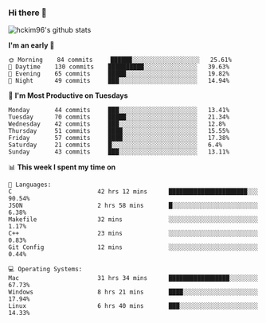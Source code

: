 ### Hi there 👋

<!--
**hckim96/hckim96** is a ✨ _special_ ✨ repository because its `README.md` (this file) appears on your GitHub profile.

Here are some ideas to get you started:

- 🔭 I’m currently working on ...
- 🌱 I’m currently learning ...
- 👯 I’m looking to collaborate on ...
- 🤔 I’m looking for help with ...
- 💬 Ask me about ...
- 📫 How to reach me: ...
- 😄 Pronouns: ...
- ⚡ Fun fact: ...
-->
![hckim96's github stats](https://github-readme-stats.vercel.app/api?username=hckim96&show_icons=true&theme=dracula&count_private=true)
<!--START_SECTION:waka-->
**I'm an early 🐤** 

```text
🌞 Morning    84 commits     ██████░░░░░░░░░░░░░░░░░░░   25.61% 
🌆 Daytime    130 commits    ██████████░░░░░░░░░░░░░░░   39.63% 
🌃 Evening    65 commits     █████░░░░░░░░░░░░░░░░░░░░   19.82% 
🌙 Night      49 commits     ███░░░░░░░░░░░░░░░░░░░░░░   14.94%

```
📅 **I'm Most Productive on Tuesdays** 

```text
Monday       44 commits     ███░░░░░░░░░░░░░░░░░░░░░░   13.41% 
Tuesday      70 commits     █████░░░░░░░░░░░░░░░░░░░░   21.34% 
Wednesday    42 commits     ███░░░░░░░░░░░░░░░░░░░░░░   12.8% 
Thursday     51 commits     ████░░░░░░░░░░░░░░░░░░░░░   15.55% 
Friday       57 commits     ████░░░░░░░░░░░░░░░░░░░░░   17.38% 
Saturday     21 commits     █░░░░░░░░░░░░░░░░░░░░░░░░   6.4% 
Sunday       43 commits     ███░░░░░░░░░░░░░░░░░░░░░░   13.11%

```


📊 **This week I spent my time on** 

```text
💬 Languages: 
C                        42 hrs 12 mins      ██████████████████████░░░   90.54% 
JSON                     2 hrs 58 mins       █░░░░░░░░░░░░░░░░░░░░░░░░   6.38% 
Makefile                 32 mins             ░░░░░░░░░░░░░░░░░░░░░░░░░   1.17% 
C++                      23 mins             ░░░░░░░░░░░░░░░░░░░░░░░░░   0.83% 
Git Config               12 mins             ░░░░░░░░░░░░░░░░░░░░░░░░░   0.44%

💻 Operating Systems: 
Mac                      31 hrs 34 mins      █████████████████░░░░░░░░   67.73% 
Windows                  8 hrs 21 mins       ████░░░░░░░░░░░░░░░░░░░░░   17.94% 
Linux                    6 hrs 40 mins       ███░░░░░░░░░░░░░░░░░░░░░░   14.33%

```


<!--END_SECTION:waka-->
